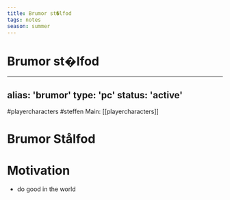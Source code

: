 ```yaml
---
title: Brumor st�lfod
tags: notes
season: summer
---
```

 
# Brumor st�lfod
---
alias: 'brumor'
type: 'pc'
status: 'active'
---
#playercharacters #steffen
Main: [[playercharacters]]

# Brumor Stålfod

# Motivation
- do good in the world
